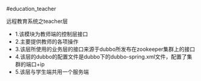 #education_teacher
<div>
    <p>
       远程教育系统之teacher层
    </p>
</div>
<div>
    <ul>
		<li>1.该模块为教师端的控制层接口</li>
		<li>2.主要提供教师的各项操作</li>
		<li>3.该层所使用的业务层的接口来源于dubbo所发布在zookeeper集群上的接口</li>
		<li>4.该层的dubbo的配置文件是dubbo下的dubbo-spring.xml文件，配置了集群的端口+ip</li>
		<li>5.该层与学生端共用一个服务端</li>
	</ul>
</div>

	